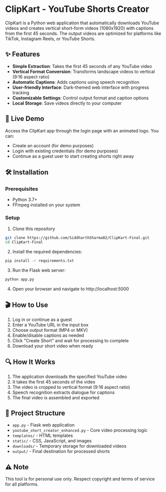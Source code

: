 # ClipKart - YouTube Shorts Creator

ClipKart is a Python web application that automatically downloads YouTube videos and creates vertical short-form videos (1080x1920) with captions from the first 45 seconds. The output videos are optimized for platforms like TikTok, Instagram Reels, or YouTube Shorts.

## ✨ Features

- **Simple Extraction**: Takes the first 45 seconds of any YouTube video
- **Vertical Format Conversion**: Transforms landscape videos to vertical (9:16 aspect ratio)
- **Automatic Captions**: Adds captions using speech recognition
- **User-friendly Interface**: Dark-themed web interface with progress tracking
- **Customizable Settings**: Control output format and caption options
- **Local Storage**: Save videos directly to your computer

## 🚀 Live Demo

Access the ClipKart app through the login page with an animated logo. You can:
- Create an account (for demo purposes)
- Login with existing credentials (for demo purposes) 
- Continue as a guest user to start creating shorts right away

## 🛠️ Installation

### Prerequisites

- Python 3.7+
- FFmpeg installed on your system

### Setup

1. Clone this repository
```bash
git clone https://github.com/SiddharthSharma02/ClipKart-Final.git
cd ClipKart-Final
```

2. Install the required dependencies:
```bash
pip install -r requirements.txt
```

3. Run the Flask web server:
```bash
python app.py
```

4. Open your browser and navigate to http://localhost:5000

## 🎬 How to Use

1. Log in or continue as a guest
2. Enter a YouTube URL in the input box
3. Choose output format (MP4 or MKV)
4. Enable/disable captions as needed
5. Click "Create Short" and wait for processing to complete
6. Download your short video when ready

## 🔍 How It Works

1. The application downloads the specified YouTube video
2. It takes the first 45 seconds of the video
3. The video is cropped to vertical format (9:16 aspect ratio)
4. Speech recognition extracts dialogue for captions
5. The final video is assembled and exported

## 📂 Project Structure

- `app.py` - Flask web application
- `youtube_short_creator_enhanced.py` - Core video processing logic
- `templates/` - HTML templates
- `static/` - CSS, JavaScript, and images
- `downloads/` - Temporary storage for downloaded videos
- `output/` - Final destination for processed shorts

## ⚠️ Note

This tool is for personal use only. Respect copyright and terms of service for all platforms. 